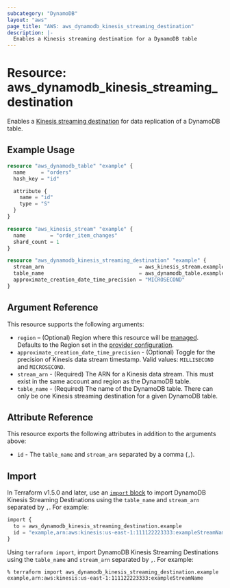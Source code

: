 ```yaml
---
subcategory: "DynamoDB"
layout: "aws"
page_title: "AWS: aws_dynamodb_kinesis_streaming_destination"
description: |-
  Enables a Kinesis streaming destination for a DynamoDB table
---
```


# Resource: aws_dynamodb_kinesis_streaming_destination

Enables a [Kinesis streaming destination](https://docs.aws.amazon.com/amazondynamodb/latest/developerguide/kds.html) for data replication of a DynamoDB table.

## Example Usage

```terraform
resource "aws_dynamodb_table" "example" {
  name     = "orders"
  hash_key = "id"

  attribute {
    name = "id"
    type = "S"
  }
}

resource "aws_kinesis_stream" "example" {
  name        = "order_item_changes"
  shard_count = 1
}

resource "aws_dynamodb_kinesis_streaming_destination" "example" {
  stream_arn                               = aws_kinesis_stream.example.arn
  table_name                               = aws_dynamodb_table.example.name
  approximate_creation_date_time_precision = "MICROSECOND"
}
```

## Argument Reference

This resource supports the following arguments:

* `region` – (Optional) Region where this resource will be [managed](https://docs.aws.amazon.com/general/latest/gr/rande.html#regional-endpoints). Defaults to the Region set in the [provider configuration](https://registry.terraform.io/providers/hashicorp/aws/latest/docs#aws-configuration-reference).
* `approximate_creation_date_time_precision` - (Optional) Toggle for the precision of Kinesis data stream timestamp. Valid values: `MILLISECOND` and `MICROSECOND`.
* `stream_arn` - (Required) The ARN for a Kinesis data stream. This must exist in the same account and region as the DynamoDB table.
* `table_name` - (Required) The name of the DynamoDB table. There can only be one Kinesis streaming destination for a given DynamoDB table.

## Attribute Reference

This resource exports the following attributes in addition to the arguments above:

* `id` - The `table_name` and `stream_arn` separated by a comma (`,`).

## Import

In Terraform v1.5.0 and later, use an [`import` block](https://developer.hashicorp.com/terraform/language/import) to import DynamoDB Kinesis Streaming Destinations using the `table_name` and `stream_arn` separated by `,`. For example:

```terraform
import {
  to = aws_dynamodb_kinesis_streaming_destination.example
  id = "example,arn:aws:kinesis:us-east-1:111122223333:exampleStreamName"
}
```

Using `terraform import`, import DynamoDB Kinesis Streaming Destinations using the `table_name` and `stream_arn` separated by `,`. For example:

```console
% terraform import aws_dynamodb_kinesis_streaming_destination.example example,arn:aws:kinesis:us-east-1:111122223333:exampleStreamName
```
